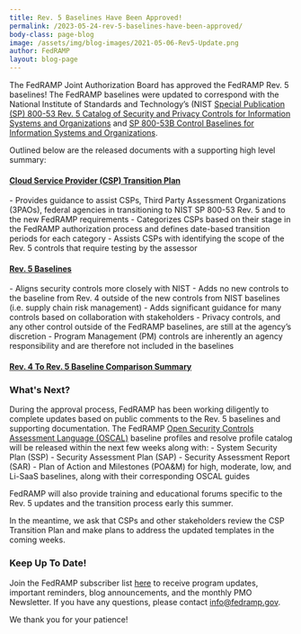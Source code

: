 ```yaml
---
title: Rev. 5 Baselines Have Been Approved!
permalink: /2023-05-24-rev-5-baselines-have-been-approved/
body-class: page-blog
image: /assets/img/blog-images/2021-05-06-Rev5-Update.png
author: FedRAMP
layout: blog-page
---
```

The FedRAMP Joint Authorization Board has approved the FedRAMP Rev. 5 baselines! The FedRAMP baselines were updated to correspond with the National Institute of Standards and Technology’s (NIST <a href="https://csrc.nist.gov/publications/detail/sp/800-53/rev-5/final" target="_blank" rel="noopener noreferrer">Special Publication (SP) 800-53 Rev. 5 Catalog of Security and Privacy Controls for Information Systems and Organizations</a> and <a href="https://csrc.nist.gov/publications/detail/sp/800-53b/final" target="_blank" rel="noopener noreferrer">SP 800-53B Control Baselines for Information Systems and Organizations</a>. 

Outlined below are the released documents with a supporting high level summary:

<h4><a href="https://fedramp.gov/assets/resources/documents/CHANGEME" target="_blank" rel="noopener noreferrer">Cloud Service Provider (CSP) Transition Plan</a></h4> 
- Provides guidance to assist CSPs, Third Party Assessment Organizations (3PAOs), federal agencies in transitioning to NIST SP 800-53 Rev. 5 and to the new FedRAMP requirements
- Categorizes CSPs based on their stage in the FedRAMP authorization process and defines date-based transition periods for each category
- Assists CSPs with identifying the scope of the Rev. 5 controls that require testing by the assessor


<h4><a href="https://fedramp.gov/assets/resources/documents/FedRAMP_Security_Controls_Baseline.xlsx" target="_blank" rel="noopener noreferrer">Rev. 5 Baselines</a></h4>
- Aligns security controls more closely with NIST 
- Adds no new controls to the baseline from Rev. 4 outside of the new controls from NIST baselines (i.e. supply chain risk management)
- Adds significant guidance for many controls based on collaboration with stakeholders
- Privacy controls, and any other control outside of the FedRAMP baselines, are still at the agency’s discretion
- Program Management (PM) controls are inherently an agency responsibility and are therefore not included in the baselines


<h4><a href="https://fedramp.gov/assets/resources/documents/CHANGEME" target="_blank" rel="noopener noreferrer">Rev. 4 To Rev. 5 Baseline Comparison Summary</a></h4>

<h3>What's Next?</h3> 
During the approval process, FedRAMP has been working diligently to complete updates based on public comments to the Rev. 5 baselines and supporting documentation. The FedRAMP <a href="https://csrc.nist.gov/projects/open-security-controls-assessment-language" target="_blank" rel="noopener noreferrer">Open Security Controls Assessment Language (OSCAL)</a> baseline profiles and resolve profile catalog will be released within the next few weeks along with:  
- System Security Plan (SSP)
- Security Assessment Plan (SAP)
- Security Assessment Report (SAR)
- Plan of Action and Milestones (POA&M) for high, moderate, low, and Li-SaaS baselines, along with their corresponding OSCAL guides 

FedRAMP will also provide training and educational forums specific to the Rev. 5 updates and the transition process early this summer. 

In the meantime, we ask that CSPs and other stakeholders review the CSP Transition Plan and make plans to address the updated templates in the coming weeks. 

<h3>Keep Up To Date!</h3>
Join the FedRAMP subscriber list <a href="https://public.govdelivery.com/accounts/USGSA/subscriber/new" target="_blank" rel="noopener noreferrer">here</a> to receive program updates, important reminders, blog announcements, and the monthly PMO Newsletter. If you have any questions, please contact <a href="mailto:info@fedramp.gov" target="_blank" rel="noopener noreferrer">info@fedramp.gov</a>.

We thank you for your patience!
